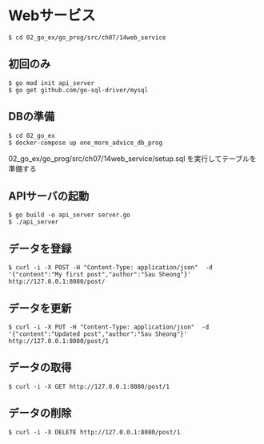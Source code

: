 # Webサービス
```
$ cd 02_go_ex/go_prog/src/ch07/14web_service
```
## 初回のみ
```
$ go mod init api_server
$ go get github.com/go-sql-driver/mysql
```
## DBの準備
```
$ cd 02_go_ex
$ docker-compose up one_more_advice_db_prog
```

02_go_ex/go_prog/src/ch07/14web_service/setup.sql を実行してテーブルを準備する

## APIサーバの起動
```
$ go build -o api_server server.go
$ ./api_server
```
## データを登録
```
$ curl -i -X POST -H "Content-Type: application/json"  -d '{"content":"My first post","author":"Sau Sheong"}' http://127.0.0.1:8080/post/
```
## データを更新
```
$ curl -i -X PUT -H "Content-Type: application/json"  -d '{"content":"Updated post","author":"Sau Sheong"}' http://127.0.0.1:8080/post/1
```
## データの取得
```
$ curl -i -X GET http://127.0.0.1:8080/post/1
```
## データの削除
```
$ curl -i -X DELETE http://127.0.0.1:8080/post/1
```
